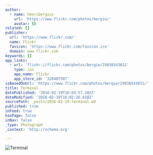 ```yaml
---
author:
  - name: henribergius
    url: 'https://www.flickr.com/photos/bergie/'
    avatar: {}
related: []
publisher:
  url: 'https://www.flickr.com/'
  name: Flickr
  favicon: 'https://www.flickr.com/favicon.ico'
  domain: www.flickr.com
keywords: []
app_links:
  - url: 'flickr://flickr.com/photos/bergie/25036543631'
    type: ios
    app_name: Flickr
    app_store_id: '328407587'
isBasedOnUrl: 'https://www.flickr.com/photos/bergie/25036543631/'
title: Terminal
datePublished: '2016-02-19T16:03:57.202Z'
dateModified: '2016-02-19T16:02:26.618Z'
sourcePath: _posts/2016-02-19-terminal.md
published: true
inFeed: true
hasPage: false
inNav: false
_type: Photograph
_context: 'http://schema.org'

---
```

![Terminal](https://farm2.staticflickr.com/1450/25036543631_0696fef1de_b.jpg)
